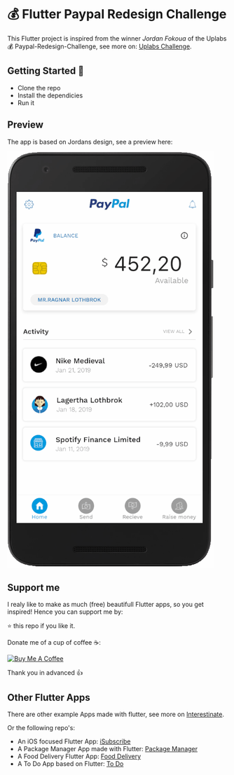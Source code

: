 # 💰 Flutter Paypal Redesign Challenge

This Flutter project is inspired from the winner *Jordan Fokoua* of the Uplabs 💰 Paypal-Redesign-Challenge, see more on:
[Uplabs Challenge](https://www.uplabs.com/challenges/paypal-redesign-challenge).

## Getting Started 🚀

- Clone the repo
- Install the dependicies
- Run it

## Preview

The app is based on Jordans design, see a preview here:

![App preview](doc/AppPreview.gif)


## Support me

I realy like to make as much (free) beautifull Flutter apps, so you get inspired!
Hence you can support me by:

⭐️ this repo if you like it.

Donate me of a cup of coffee ☕️:

<a href="https://www.buymeacoffee.com/bushjopie" target="_blank"><img src="https://www.buymeacoffee.com/assets/img/custom_images/orange_img.png" alt="Buy Me A Coffee" style="height: auto !important;width: auto !important;" ></a>

Thank you in advanced 👍

## Other Flutter Apps

There are other example Apps made with flutter, see more on [Interestinate](https://interestinate.com).

Or the following repo's:
- An iOS focused Flutter App: [iSubscribe](https://github.com/LiveLikeCounter/Flutter-iSubscribe)
- A Package Manager App made with Flutter: [Package Manager](https://github.com/LiveLikeCounter/Flutter-Package-Manager)
- A Food Delivery Flutter App: [Food Delivery](https://github.com/LiveLikeCounter/Flutter-Food-Delivery)
- A To Do App based on Flutter: [To Do](https://github.com/LiveLikeCounter/Flutter-Todolist)
